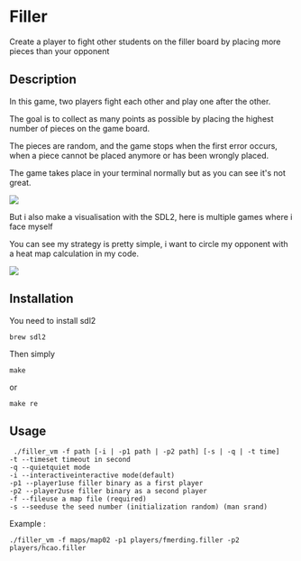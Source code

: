 # Filler
Create a player to fight other students on the filler board by placing more pieces than your opponent 

## Description 

In this game, two players fight each other and play one after the other.

The goal is to collect as many points as possible by placing the highest number of pieces on the game board.

The pieces are random, and the game stops when the first error occurs, when a piece cannot be placed anymore or has been wrongly placed.

The game takes place in your terminal normally but as you can see it's not great.

![](terminal.gif)

But i also make a visualisation with the SDL2, here is multiple games where i face myself 

You can see my strategy is pretty simple, i want to circle my opponent with a heat map calculation in my code.

![](multiples.gif)


## Installation 

You need to install sdl2 
```
brew sdl2
```
Then simply
```
make
```
or 
```
make re
```
## Usage 
```
 ./filler_vm -f path [-i | -p1 path | -p2 path] [-s | -q | -t time]
-t --timeset timeout in second
-q --quietquiet mode
-i --interactiveinteractive mode(default)
-p1 --player1use filler binary as a first player
-p2 --player2use filler binary as a second player
-f --fileuse a map file (required)
-s --seeduse the seed number (initialization random) (man srand)
```
Example : 
```
./filler_vm -f maps/map02 -p1 players/fmerding.filler -p2 players/hcao.filler
```
